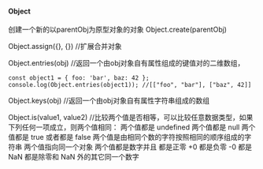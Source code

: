 #### Object
创建一个新的以parentObj为原型对象的对象
Object.create(parentObj)

Object.assign({}, {}) //扩展合并对象

Object.entries(obj) //返回一个由obj对象自有属性组成的键值对的二维数组，
```
const object1 = { foo: 'bar', baz: 42 };
console.log(Object.entries(object1)); //[["foo", "bar"], ["baz", 42]]
```
Object.keys(obj) //返回一个由obj对象自有属性字符串组成的数组

Object.is(value1, value2) //比较两个值是否相等，可以比较任意数据类型，如果下列任何一项成立，则两个值相同：
两个值都是 undefined
两个值都是 null
两个值都是 true 或者都是 false
两个值是由相同个数的字符按照相同的顺序组成的字符串
两个值指向同一个对象
两个值都是数字并且
都是正零 +0
都是负零 -0
都是 NaN
都是除零和 NaN 外的其它同一个数字